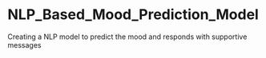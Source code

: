 # NLP_Based_Mood_Prediction_Model
Creating a NLP model to predict the mood and responds with supportive messages
